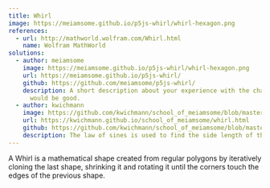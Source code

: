 ```yaml
---
title: Whirl
image: https://meiamsome.github.io/p5js-whirl/whirl-hexagon.png
references:
  - url: http://mathworld.wolfram.com/Whirl.html
    name: Wolfram MathWorld
solutions:
  - author: meiamsome
    image: https://meiamsome.github.io/p5js-whirl/whirl-hexagon.png
    url: https://meiamsome.github.io/p5js-whirl/
    github: https://github.com/meiamsome/p5js-whirl/
    description: A short description about your experience with the challenge
      would be good.
  - author: kwichmann
    image: https://github.com/kwichmann/school_of_meiamsome/blob/master/pics/whirl.png
    url: https://kwichmann.github.io/school_of_meiamsome/whirl.html
    github: https://github.com/kwichmann/school_of_meiamsome/blob/master/docs/whirl.html
    description: The law of sines is used to find the side length of the new polygon.
---
```

A Whirl is a mathematical shape created from regular polygons by iteratively
cloning the last shape, shrinking it and rotating it until the corners touch
the edges of the previous shape.
